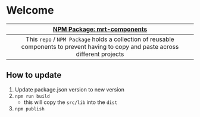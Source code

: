 # Welcome

| [NPM Package: mrt-components](https://www.npmjs.com/package/mrt-components) | 
| :-:           | 
| This `repo` / `NPM Package` holds a collection of reusable components to prevent having to copy and paste across different projects |

## How to update

1. Update package.json version to new version 
2. `npm run build`
    - this will copy the `src/lib` into the `dist`
3. `npm publish`